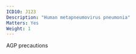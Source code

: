 ```yaml
---
ICD10: J123
Description: "Human metapneumovirus pneumonia"
Matters: Yes
Weight: 1
---
```

AGP precautions

